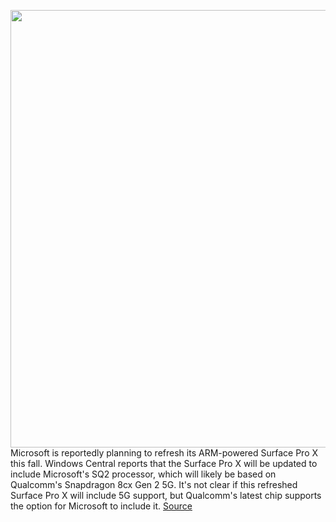 <img src='https://cdn.vox-cdn.com/thumbor/NMojbVVjMpoQoQpWoXykbgTmnx8=/0x0:2040x1360/1200x800/filters:focal(857x517:1183x843)/cdn.vox-cdn.com/uploads/chorus_image/image/67415606/akrales_190930_3688_0325.0.jpg' width='700px' /><br/>
Microsoft is reportedly planning to refresh its ARM-powered Surface Pro X this fall. Windows Central reports that the Surface Pro X will be updated to include Microsoft's SQ2 processor, which will likely be based on Qualcomm's Snapdragon 8cx Gen 2 5G. It's not clear if this refreshed Surface Pro X will include 5G support, but Qualcomm's latest chip supports the option for Microsoft to include it.
<a href='https://www.theverge.com/2020/9/16/21439555/microsoft-surface-pro-x-2-sq2-processor-platinum-color-rumors'> Source <a/>